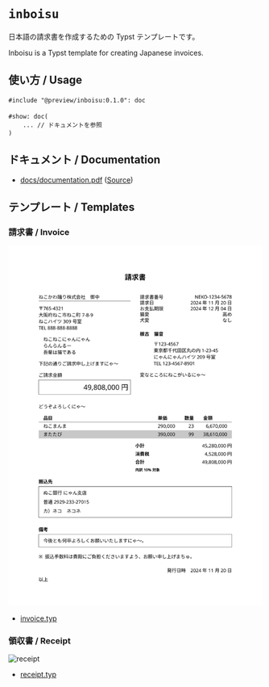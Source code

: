 # `inboisu`

日本語の請求書を作成するための Typst テンプレートです。

Inboisu is a Typst template for creating Japanese invoices.

## 使い方 / Usage

```typst
#include "@preview/inboisu:0.1.0": doc

#show: doc(
    ... // ドキュメントを参照
)
```

## ドキュメント / Documentation

- [docs/documentation.pdf](./docs/documentation.pdf) ([Source](./docs/docs.typ))

## テンプレート / Templates

### 請求書 / Invoice

![invoice](./images/invoice.png)

- [invoice.typ](./template/invoice.typ)

### 領収書 / Receipt

![receipt](./images/receipt.png)

- [receipt.typ](./template/receipt.typ)
